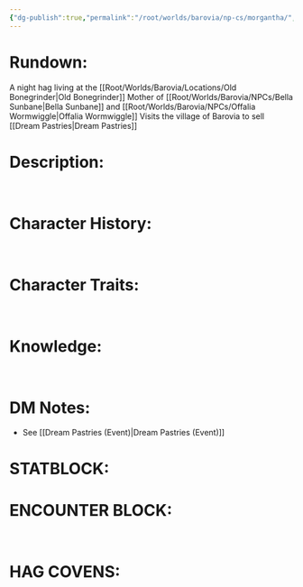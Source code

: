 ```yaml
---
{"dg-publish":true,"permalink":"/root/worlds/barovia/np-cs/morgantha/","tags":["Barovia"]}
---
```


# **Rundown:**

A night hag living at the [[Root/Worlds/Barovia/Locations/Old Bonegrinder\|Old Bonegrinder]]
Mother of [[Root/Worlds/Barovia/NPCs/Bella Sunbane\|Bella Sunbane]] and [[Root/Worlds/Barovia/NPCs/Offalia Wormwiggle\|Offalia Wormwiggle]]
Visits the village of Barovia to sell [[Dream Pastries\|Dream Pastries]] 

# **Description:**
 

# **Character History:**

 
 

# **Character Traits:** 

 

# **Knowledge:**

 

# **DM Notes:**

-   See [[Dream Pastries (Event)\|Dream Pastries (Event)]]

# **STATBLOCK:**

# **ENCOUNTER BLOCK:**

 

# **HAG COVENS:**